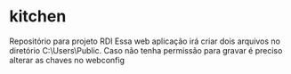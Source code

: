 # kitchen
 Repositório para projeto RDI
Essa web aplicação irá criar dois arquivos no diretório C:\Users\Public. Caso não tenha permissão para gravar é preciso alterar as chaves no webconfig
